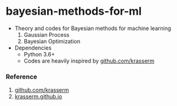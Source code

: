 # bayesian-methods-for-ml


- Theory and codes for Bayesian methods for machine learning
  1. Gaussian Process
  2. Bayesian Optimization
- Dependencies
  - Python 3.6+
  - Codes are heavily inspired by [github.com/krasserm]

### Reference
1. [github.com/krasserm]
2. [krasserm.github.io]


[github.com/krasserm]: https://github.com/krasserm/bayesian-machine-learning
[krasserm.github.io]: http://krasserm.github.io
